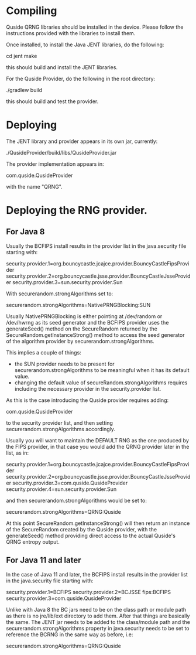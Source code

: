 # Compiling

Quside QRNG libraries should be installed in the device. Please follow the instructions provided with the libraries to install them.

Once installed, to install the Java JENT libraries, do the following:

cd jent
make

this should build and install the JENT libraries.

For the Quside Provider, do the following in the root directory:

./gradlew build

this should build and test the provider.

# Deploying

The JENT library and provider appears in its own jar, currently:

./QusideProvider/build/libs/QusideProvider.jar

The provider implementation appears in:

com.quside.QusideProvider

with the name "QRNG".

# Deploying the RNG provider.

## For Java 8

Usually the BCFIPS install results in the provider list in the java.security file starting with:

security.provider.1=org.bouncycastle.jcajce.provider.BouncyCastleFipsProvider
security.provider.2=org.bouncycastle.jsse.provider.BouncyCastleJsseProvider
security.provider.3=sun.security.provider.Sun

With securerandom.strongAlgorithms set to:

securerandom.strongAlgorithms=NativePRNGBlocking:SUN

Usually NativePRNGBlocking is either pointing at /dev/random or /dev/hwrng as its seed generator and the BCFIPS provider uses the generateSeed() method on the SecureRandom returned by the SecureRandom.getInstanceStrong() method to access the seed generator of the algorithm provider by securerandom.strongAlgorithms.

This implies a couple of things: 
 - the SUN provider needs to be present for securerandom.strongAlgorithms to be meaningful when it has its default value.
 - changing the default value of secureRandom.strongAlgorithms requires including the necessary provider in the security.provider list.

As this is the case introducing the Quside provider requires adding:

com.quside.QusideProvider

to the security provider list, and then setting securerandom.strongAlgorithms accordingly.

Usually you will want to maintain the DEFAULT RNG as the one produced by the FIPS provider, in that case you would add the QRNG provider later in the list, as in:

security.provider.1=org.bouncycastle.jcajce.provider.BouncyCastleFipsProvider
security.provider.2=org.bouncycastle.jsse.provider.BouncyCastleJsseProvider
security.provider.3=com.quside.QusideProvider
security.provider.4=sun.security.provider.Sun

and then securerandom.strongAlgorithms would be set to:

securerandom.strongAlgorithms=QRNG:Quside

At this point SecureRandom.getInstanceStrong() will then return an instance of the SecureRandom created by the Quside provider, with the generateSeed() method providing direct access to the actual Quside's QRNG entropy output.

## For Java 11 and later

In the case of Java 11 and later, the BCFIPS install results in the provider list in the java.security file starting with:

security.provider.1=BCFIPS
security.provider.2=BCJSSE fips:BCFIPS
security.provider.3=com.quside.QusideProvider

Unlike with Java 8 the BC jars need to be on the class path or module path as there is no jre/lib/ext directory to add them. After that things are basically the same. The JENT jar needs to be added to the class/module path and the securerandom.strongAlgorithms property in java.security needs to be set to reference the BCRNG in the same way as before, i.e:

securerandom.strongAlgorithms=QRNG:Quside
